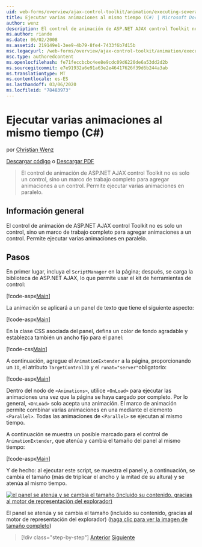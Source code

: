 ```yaml
---
uid: web-forms/overview/ajax-control-toolkit/animation/executing-several-animations-at-the-same-time-cs
title: Ejecutar varias animaciones al mismo tiempo (C#) | Microsoft Docs
author: wenz
description: El control de animación de ASP.NET AJAX control Toolkit no es solo un control, sino un marco de trabajo completo para agregar animaciones a un control. Permite ejecutar Servera...
ms.author: riande
ms.date: 06/02/2008
ms.assetid: 219149e1-3ee9-4b79-8fe4-7433f6b7d15b
msc.legacyurl: /web-forms/overview/ajax-control-toolkit/animation/executing-several-animations-at-the-same-time-cs
msc.type: authoredcontent
ms.openlocfilehash: fe71feccbcbc4ee8e9cdc09d6220de6a53dd2d2b
ms.sourcegitcommit: e7e91932a6e91a63e2e46417626f39d6b244a3ab
ms.translationtype: MT
ms.contentlocale: es-ES
ms.lasthandoff: 03/06/2020
ms.locfileid: "78483973"
---
```

# <a name="executing-several-animations-at-the-same-time-c"></a>Ejecutar varias animaciones al mismo tiempo (C#)

por [Christian Wenz](https://github.com/wenz)

[Descargar código](https://download.microsoft.com/download/f/9/a/f9a26acd-8df4-4484-8a18-199e4598f411/Animation2.cs.zip) o [Descargar PDF](https://download.microsoft.com/download/6/7/1/6718d452-ff89-4d3f-a90e-c74ec2d636a3/animation2CS.pdf)

> El control de animación de ASP.NET AJAX control Toolkit no es solo un control, sino un marco de trabajo completo para agregar animaciones a un control. Permite ejecutar varias animaciones en paralelo.

## <a name="overview"></a>Información general

El control de animación de ASP.NET AJAX control Toolkit no es solo un control, sino un marco de trabajo completo para agregar animaciones a un control. Permite ejecutar varias animaciones en paralelo.

## <a name="steps"></a>Pasos

En primer lugar, incluya el `ScriptManager` en la página; después, se carga la biblioteca de ASP.NET AJAX, lo que permite usar el kit de herramientas de control:

[!code-aspx[Main](executing-several-animations-at-the-same-time-cs/samples/sample1.aspx)]

La animación se aplicará a un panel de texto que tiene el siguiente aspecto:

[!code-aspx[Main](executing-several-animations-at-the-same-time-cs/samples/sample2.aspx)]

En la clase CSS asociada del panel, defina un color de fondo agradable y establezca también un ancho fijo para el panel:

[!code-css[Main](executing-several-animations-at-the-same-time-cs/samples/sample3.css)]

A continuación, agregue el `AnimationExtender` a la página, proporcionando un `ID`, el atributo `TargetControlID` y el `runat="server"`obligatorio:

[!code-aspx[Main](executing-several-animations-at-the-same-time-cs/samples/sample4.aspx)]

Dentro del nodo de `<Animations>`, utilice `<OnLoad>` para ejecutar las animaciones una vez que la página se haya cargado por completo. Por lo general, `<OnLoad>` solo acepta una animación. El marco de animación permite combinar varias animaciones en una mediante el elemento `<Parallel>`. Todas las animaciones de `<Parallel>` se ejecutan al mismo tiempo.

A continuación se muestra un posible marcado para el control de `AnimationExtender`, que atenúa y cambia el tamaño del panel al mismo tiempo:

[!code-aspx[Main](executing-several-animations-at-the-same-time-cs/samples/sample5.aspx)]

Y de hecho: al ejecutar este script, se muestra el panel y, a continuación, se cambia el tamaño (más de triplicar el ancho y la mitad de su altura) y se atenúa al mismo tiempo.

[![el panel se atenúa y se cambia el tamaño (incluido su contenido, gracias al motor de representación del explorador)](executing-several-animations-at-the-same-time-cs/_static/image2.png)](executing-several-animations-at-the-same-time-cs/_static/image1.png)

El panel se atenúa y se cambia el tamaño (incluido su contenido, gracias al motor de representación del explorador) ([haga clic para ver la imagen de tamaño completo](executing-several-animations-at-the-same-time-cs/_static/image3.png))

> [!div class="step-by-step"]
> [Anterior](adding-animation-to-a-control-cs.md)
> [Siguiente](executing-several-animations-after-each-other-cs.md)
